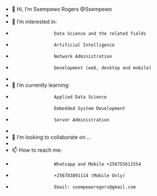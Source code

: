 - 👋 Hi, I’m Ssempewo Rogers @Ssempewo
- 
- 👀 I’m interested in:
-                     Data Science and the related fields
-                     Artificial Intelligence
-                     Network Administration
-                     Development (web, desktop and mobile)
-                     
- 🌱 I’m currently learning:
-                     Applied Data Science
-                     Embedded System Development
-                     Server Administration
-                     
- 💞️ I’m looking to collaborate on ...
- 
- 📫 How to reach me:
-                     Whatsapp and Mobile +256755611554
-                     +256783891114 (Mobile Only)
-                     Email: ssempeworogers@gmail.com

<!---
Ssempewo/Ssempewo is a ✨ special ✨ repository because its `README.md` (this file) appears on your GitHub profile.
You can click the Preview link to take a look at your changes.
--->
